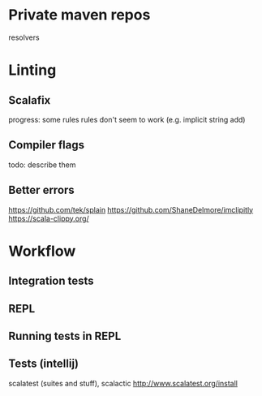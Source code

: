 # Private maven repos
resolvers
# Linting
## Scalafix
progress: some rules rules don't seem to work (e.g. implicit string add)
## Compiler flags
todo: describe them
## Better errors

https://github.com/tek/splain
https://github.com/ShaneDelmore/imclipitly
https://scala-clippy.org/

# Workflow
## Integration tests
## REPL
## Running tests in REPL
## Tests (intellij)
scalatest (suites and stuff), scalactic
http://www.scalatest.org/install
